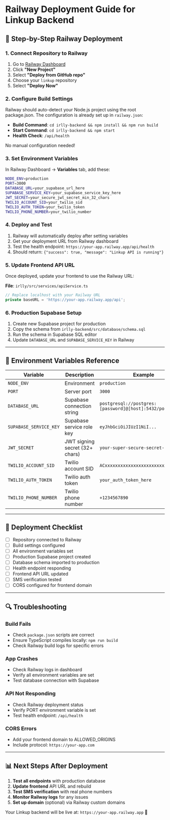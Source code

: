 # Railway Deployment Guide for Linkup Backend

## 🚂 Step-by-Step Railway Deployment

### 1. Connect Repository to Railway

1. Go to [Railway Dashboard](https://railway.app/dashboard)
2. Click **"New Project"**
3. Select **"Deploy from GitHub repo"**
4. Choose your `linkup` repository
5. Select **"Deploy Now"**

### 2. Configure Build Settings

Railway should auto-detect your Node.js project using the root package.json. The configuration is already set up in `railway.json`:

- **Build Command**: `cd irlly-backend && npm install && npm run build`
- **Start Command**: `cd irlly-backend && npm start`
- **Health Check**: `/api/health`

No manual configuration needed!

### 3. Set Environment Variables

In Railway Dashboard → **Variables** tab, add these:

```bash
NODE_ENV=production
PORT=3000
DATABASE_URL=your_supabase_url_here
SUPABASE_SERVICE_KEY=your_supabase_service_key_here
JWT_SECRET=your_secure_jwt_secret_min_32_chars
TWILIO_ACCOUNT_SID=your_twilio_sid
TWILIO_AUTH_TOKEN=your_twilio_token
TWILIO_PHONE_NUMBER=your_twilio_number
```

### 4. Deploy and Test

1. Railway will automatically deploy after setting variables
2. Get your deployment URL from Railway dashboard
3. Test the health endpoint: `https://your-app.railway.app/api/health`
4. Should return: `{"success": true, "message": "Linkup API is running"}`

### 5. Update Frontend API URL

Once deployed, update your frontend to use the Railway URL:

**File**: `irlly/src/services/apiService.ts`

```typescript
// Replace localhost with your Railway URL
private baseURL = 'https://your-app.railway.app/api';
```

### 6. Production Supabase Setup

1. Create new Supabase project for production
2. Copy the schema from `irlly-backend/src/database/schema.sql`
3. Run the schema in Supabase SQL editor
4. Update `DATABASE_URL` and `SUPABASE_SERVICE_KEY` in Railway

---

## 🔧 Environment Variables Reference

| Variable | Description | Example |
|----------|-------------|---------|
| `NODE_ENV` | Environment | `production` |
| `PORT` | Server port | `3000` |
| `DATABASE_URL` | Supabase connection string | `postgresql://postgres:[password]@[host]:5432/postgres` |
| `SUPABASE_SERVICE_KEY` | Supabase service role key | `eyJhbGciOiJIUzI1NiI...` |
| `JWT_SECRET` | JWT signing secret (32+ chars) | `your-super-secure-secret-key-here` |
| `TWILIO_ACCOUNT_SID` | Twilio account SID | `ACxxxxxxxxxxxxxxxxxxxxxxxxxxxxxxxx` |
| `TWILIO_AUTH_TOKEN` | Twilio auth token | `your_auth_token_here` |
| `TWILIO_PHONE_NUMBER` | Twilio phone number | `+1234567890` |

---

## 🚀 Deployment Checklist

- [ ] Repository connected to Railway
- [ ] Build settings configured
- [ ] All environment variables set
- [ ] Production Supabase project created
- [ ] Database schema imported to production
- [ ] Health endpoint responding
- [ ] Frontend API URL updated
- [ ] SMS verification tested
- [ ] CORS configured for frontend domain

---

## 🔍 Troubleshooting

### Build Fails
- Check `package.json` scripts are correct
- Ensure TypeScript compiles locally: `npm run build`
- Check Railway build logs for specific errors

### App Crashes
- Check Railway logs in dashboard
- Verify all environment variables are set
- Test database connection with Supabase

### API Not Responding
- Check Railway deployment status
- Verify PORT environment variable is set
- Test health endpoint: `/api/health`

### CORS Errors
- Add your frontend domain to ALLOWED_ORIGINS
- Include protocol: `https://your-app.com`

---

## 📊 Next Steps After Deployment

1. **Test all endpoints** with production database
2. **Update frontend** API URL and rebuild
3. **Test SMS verification** with real phone numbers
4. **Monitor Railway logs** for any issues
5. **Set up domain** (optional) via Railway custom domains

Your Linkup backend will be live at: `https://your-app.railway.app` 🎉